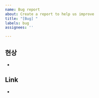 ```yaml
---
name: Bug report
about: Create a report to help us improve
title: "[Bug] "
labels: bug
assignees: ''

---
```


## 현상

- 

## Link

-

